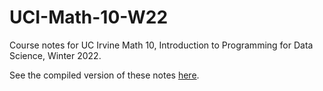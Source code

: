 # UCI-Math-10-W22
 
Course notes for UC Irvine Math 10, Introduction to Programming for Data Science, Winter 2022.

See the compiled version of these notes [here](https://christopherdavisuci.github.io/UCI-Math-10-W22/intro.html).